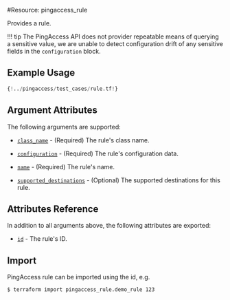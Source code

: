 #Resource: pingaccess_rule

Provides a rule.

!!! tip
    The PingAccess API does not provider repeatable means of querying a sensitive value, we are unable to detect configuration drift of any sensitive fields in the `configuration` block.

## Example Usage
```terraform
{!../pingaccess/test_cases/rule.tf!}
```

## Argument Attributes

The following arguments are supported:

- [`class_name`](#class_name) - (Required) The rule's class name.

- [`configuration`](#configuration) - (Required) The rule's configuration data.

- [`name`](#name) - (Required) The rule's name.

- [`supported_destinations`](#supported_destinations) - (Optional) The supported destinations for this rule.

## Attributes Reference

In addition to all arguments above, the following attributes are exported:

- [`id`](#id) - The rule's ID.

## Import

PingAccess rule can be imported using the id, e.g.

```
$ terraform import pingaccess_rule.demo_rule 123
```
